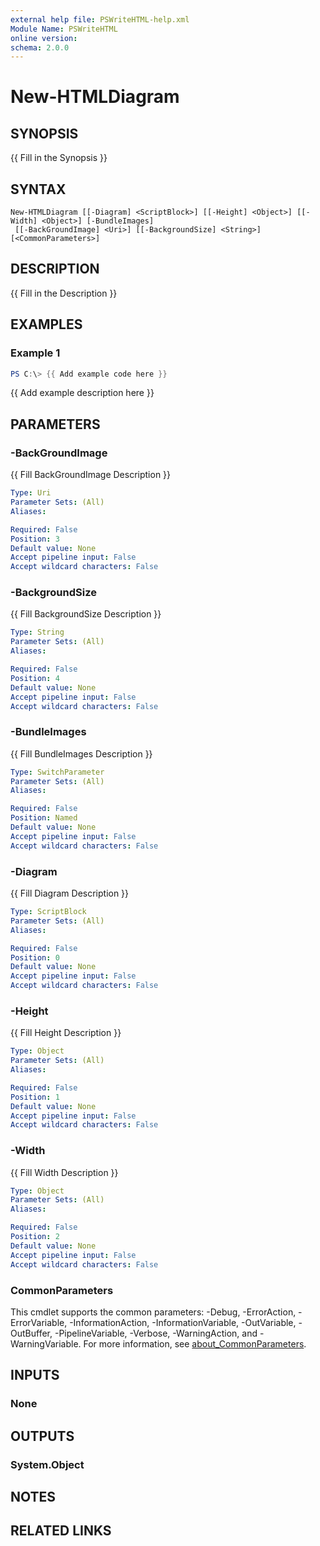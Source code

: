 ```yaml
---
external help file: PSWriteHTML-help.xml
Module Name: PSWriteHTML
online version:
schema: 2.0.0
---
```


# New-HTMLDiagram

## SYNOPSIS
{{ Fill in the Synopsis }}

## SYNTAX

```
New-HTMLDiagram [[-Diagram] <ScriptBlock>] [[-Height] <Object>] [[-Width] <Object>] [-BundleImages]
 [[-BackGroundImage] <Uri>] [[-BackgroundSize] <String>] [<CommonParameters>]
```

## DESCRIPTION
{{ Fill in the Description }}

## EXAMPLES

### Example 1
```powershell
PS C:\> {{ Add example code here }}
```

{{ Add example description here }}

## PARAMETERS

### -BackGroundImage
{{ Fill BackGroundImage Description }}

```yaml
Type: Uri
Parameter Sets: (All)
Aliases:

Required: False
Position: 3
Default value: None
Accept pipeline input: False
Accept wildcard characters: False
```

### -BackgroundSize
{{ Fill BackgroundSize Description }}

```yaml
Type: String
Parameter Sets: (All)
Aliases:

Required: False
Position: 4
Default value: None
Accept pipeline input: False
Accept wildcard characters: False
```

### -BundleImages
{{ Fill BundleImages Description }}

```yaml
Type: SwitchParameter
Parameter Sets: (All)
Aliases:

Required: False
Position: Named
Default value: None
Accept pipeline input: False
Accept wildcard characters: False
```

### -Diagram
{{ Fill Diagram Description }}

```yaml
Type: ScriptBlock
Parameter Sets: (All)
Aliases:

Required: False
Position: 0
Default value: None
Accept pipeline input: False
Accept wildcard characters: False
```

### -Height
{{ Fill Height Description }}

```yaml
Type: Object
Parameter Sets: (All)
Aliases:

Required: False
Position: 1
Default value: None
Accept pipeline input: False
Accept wildcard characters: False
```

### -Width
{{ Fill Width Description }}

```yaml
Type: Object
Parameter Sets: (All)
Aliases:

Required: False
Position: 2
Default value: None
Accept pipeline input: False
Accept wildcard characters: False
```

### CommonParameters
This cmdlet supports the common parameters: -Debug, -ErrorAction, -ErrorVariable, -InformationAction, -InformationVariable, -OutVariable, -OutBuffer, -PipelineVariable, -Verbose, -WarningAction, and -WarningVariable. For more information, see [about_CommonParameters](http://go.microsoft.com/fwlink/?LinkID=113216).

## INPUTS

### None

## OUTPUTS

### System.Object
## NOTES

## RELATED LINKS
